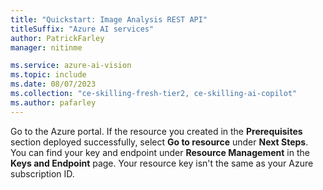 ```yaml
---
title: "Quickstart: Image Analysis REST API"
titleSuffix: "Azure AI services"
author: PatrickFarley
manager: nitinme

ms.service: azure-ai-vision
ms.topic: include
ms.date: 08/07/2023
ms.collection: "ce-skilling-fresh-tier2, ce-skilling-ai-copilot"
ms.author: pafarley
---
```


Go to the Azure portal. If the resource you created in the **Prerequisites** section deployed successfully, select **Go to resource** under **Next Steps**. You can find your key and endpoint under **Resource Management** in the **Keys and Endpoint** page. Your resource key isn't the same as your Azure subscription ID.
